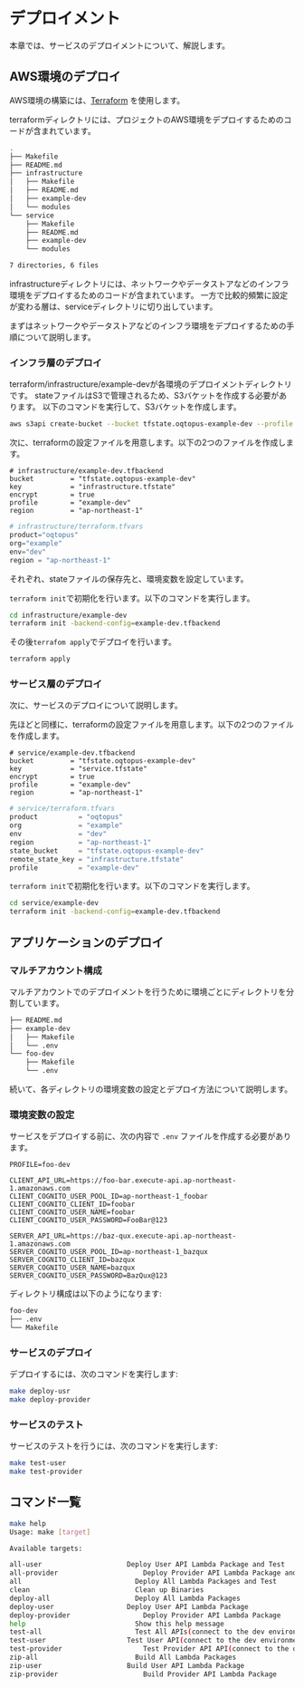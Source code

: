 # デプロイメント

本章では、サービスのデプロイメントについて、解説します。

## AWS環境のデプロイ

AWS環境の構築には、[Terraform](https://www.terraform.io/) を使用します。

terraformディレクトリには、プロジェクトのAWS環境をデプロイするためのコードが含まれています。

```bash
.
├── Makefile
├── README.md
├── infrastructure
│   ├── Makefile
│   ├── README.md
│   ├── example-dev
│   └── modules
└── service
    ├── Makefile
    ├── README.md
    ├── example-dev
    └── modules

7 directories, 6 files
```

infrastructureディレクトリには、ネットワークやデータストアなどのインフラ環境をデプロイするためのコードが含まれています。
一方で比較的頻繁に設定が変わる層は、serviceディレクトリに切り出しています。

まずはネットワークやデータストアなどのインフラ環境をデプロイするための手順について説明します。

### インフラ層のデプロイ

terraform/infrastructure/example-devが各環境のデプロイメントディレクトリです。
stateファイルはS3で管理されるため、S3バケットを作成する必要があります。
以下のコマンドを実行して、S3バケットを作成します。

```bash
aws s3api create-bucket --bucket tfstate.oqtopus-example-dev --profile example-dev --region ap-northeast-1 --create-bucket-configuration LocationConstraint=ap-northeast-1
```

次に、terraformの設定ファイルを用意します。以下の2つのファイルを作成します。

```hcl:infrastructure/example-dev/example-dev.tfbackend
# infrastructure/example-dev.tfbackend
bucket         = "tfstate.oqtopus-example-dev"
key            = "infrastructure.tfstate"
encrypt        = true
profile        = "example-dev"
region         = "ap-northeast-1"
```

```hcl:infrastructure/example-dev/terraform.tfvars
# infrastructure/terraform.tfvars
product="oqtopus"
org="example"
env="dev"
region = "ap-northeast-1"
```

それぞれ、stateファイルの保存先と、環境変数を設定しています。

`terraform init`で初期化を行います。以下のコマンドを実行します。

```bash
cd infrastructure/example-dev
terraform init -backend-config=example-dev.tfbackend
```

その後`terrafom apply`でデプロイを行います。

```bash
terraform apply
```

### サービス層のデプロイ

次に、サービスのデプロイについて説明します。

先ほどと同様に、terraformの設定ファイルを用意します。以下の2つのファイルを作成します。

```hcl:service/example-dev/example-dev.tfbackend
# service/example-dev.tfbackend
bucket         = "tfstate.oqtopus-example-dev"
key            = "service.tfstate"
encrypt        = true
profile        = "example-dev"
region         = "ap-northeast-1"
```

```hcl:service/example-dev/terraform.tfvars
# service/terraform.tfvars
product          = "oqtopus"
org              = "example"
env              = "dev"
region           = "ap-northeast-1"
state_bucket     = "tfstate.oqtopus-example-dev"
remote_state_key = "infrastructure.tfstate"
profile          = "example-dev"
```

`terraform init`で初期化を行います。以下のコマンドを実行します。

```bash
cd service/example-dev
terraform init -backend-config=example-dev.tfbackend
```

## アプリケーションのデプロイ

### マルチアカウント構成

マルチアカウントでのデプロイメントを行うために環境ごとにディレクトリを分割しています。

```bash
├── README.md
├── example-dev
│   ├── Makefile
│   └── .env
└── foo-dev
    ├── Makefile
    └── .env
```

続いて、各ディレクトリの環境変数の設定とデプロイ方法について説明します。

### 環境変数の設定

サービスをデプロイする前に、次の内容で `.env` ファイルを作成する必要があります。

```.env
PROFILE=foo-dev

CLIENT_API_URL=https://foo-bar.execute-api.ap-northeast-1.amazonaws.com
CLIENT_COGNITO_USER_POOL_ID=ap-northeast-1_foobar
CLIENT_COGNITO_CLIENT_ID=foobar
CLIENT_COGNITO_USER_NAME=foobar
CLIENT_COGNITO_USER_PASSWORD=FooBar@123

SERVER_API_URL=https://baz-qux.execute-api.ap-northeast-1.amazonaws.com
SERVER_COGNITO_USER_POOL_ID=ap-northeast-1_bazqux
SERVER_COGNITO_CLIENT_ID=bazqux
SERVER_COGNITO_USER_NAME=bazqux
SERVER_COGNITO_USER_PASSWORD=BazQux@123
```

ディレクトリ構成は以下のようになります:

```bash
foo-dev
├── .env
└── Makefile
```

### サービスのデプロイ

デプロイするには、次のコマンドを実行します:

```bash
make deploy-usr
make deploy-provider
```

### サービスのテスト

サービスのテストを行うには、次のコマンドを実行します:

```bash
make test-user
make test-provider
```

## コマンド一覧

```bash
make help
Usage: make [target]

Available targets:

all-user                     Deploy User API Lambda Package and Test
all-provider                     Deploy Provider API Lambda Package and Test
all                            Deploy All Lambda Packages and Test
clean                          Clean up Binaries
deploy-all                     Deploy All Lambda Packages
deploy-user                  Deploy User API Lambda Package
deploy-provider                  Deploy Provider API Lambda Package
help                           Show this help message
test-all                       Test All APIs(connect to the dev environment)
test-user                    Test User API(connect to the dev environment)
test-provider                    Test Provider API API(connect to the dev environment)
zip-all                        Build All Lambda Packages
zip-user                     Build User API Lambda Package
zip-provider                     Build Provider API Lambda Package
```
